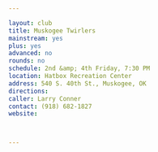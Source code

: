 ```yaml
---

layout: club
title: Muskogee Twirlers
mainstream: yes
plus: yes
advanced: no
rounds: no
schedule: 2nd &amp; 4th Friday, 7:30 PM
location: Hatbox Recreation Center
address: 540 S. 40th St., Muskogee, OK
directions: 
caller: Larry Conner
contact: (918) 682-1827
website: 



---
```


